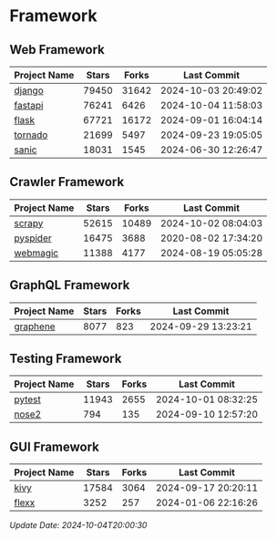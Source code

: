 # Framework

## Web Framework
| Project Name | Stars | Forks | Last Commit |
| ------------ | ----- | ----- | ----------- |
| [django](https://github.com/django/django) | 79450 | 31642 | 2024-10-03 20:49:02 |
| [fastapi](https://github.com/fastapi/fastapi) | 76241 | 6426 | 2024-10-04 11:58:03 |
| [flask](https://github.com/pallets/flask) | 67721 | 16172 | 2024-09-01 16:04:14 |
| [tornado](https://github.com/tornadoweb/tornado) | 21699 | 5497 | 2024-09-23 19:05:05 |
| [sanic](https://github.com/sanic-org/sanic) | 18031 | 1545 | 2024-06-30 12:26:47 |

## Crawler Framework
| Project Name | Stars | Forks | Last Commit |
| ------------ | ----- | ----- | ----------- |
| [scrapy](https://github.com/scrapy/scrapy) | 52615 | 10489 | 2024-10-02 08:04:03 |
| [pyspider](https://github.com/binux/pyspider) | 16475 | 3688 | 2020-08-02 17:34:20 |
| [webmagic](https://github.com/code4craft/webmagic) | 11388 | 4177 | 2024-08-19 05:05:28 |

## GraphQL Framework
| Project Name | Stars | Forks | Last Commit |
| ------------ | ----- | ----- | ----------- |
| [graphene](https://github.com/graphql-python/graphene) | 8077 | 823 | 2024-09-29 13:23:21 |

## Testing Framework
| Project Name | Stars | Forks | Last Commit |
| ------------ | ----- | ----- | ----------- |
| [pytest](https://github.com/pytest-dev/pytest) | 11943 | 2655 | 2024-10-01 08:32:25 |
| [nose2](https://github.com/nose-devs/nose2) | 794 | 135 | 2024-09-10 12:57:20 |

## GUI Framework
| Project Name | Stars | Forks | Last Commit |
| ------------ | ----- | ----- | ----------- |
| [kivy](https://github.com/kivy/kivy) | 17584 | 3064 | 2024-09-17 20:20:11 |
| [flexx](https://github.com/flexxui/flexx) | 3252 | 257 | 2024-01-06 22:16:26 |

*Update Date: 2024-10-04T20:00:30*